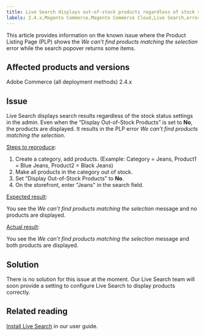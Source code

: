 ```yaml
---
title: Live Search displays out-of-stock products regardless of stock status settings in admin
labels: 2.4.x,Magento Commerce,Magento Commerce Cloud,Live Search,error,known issues,PLP,Adobe Commerce,cloud infrastructure,on-premises
---
```


This article provides information on the known issue where the Product Listing Page (PLP) shows the *We can’t find products matching the selection* error while the search popover returns some items.

## Affected products and versions

Adobe Commerce (all deployment methods) 2.4.x

## Issue

Live Search displays search results regardless of the stock status settings in the admin. Even when the “Display Out-of-Stock Products” is set to **No**, the products are displayed. It results in the PLP error *We can’t find products matching the selection*.

<ins>Steps to reproduce</ins>:

1. Create a category, add products. (Example: Category = Jeans, Product1 = Blue Jeans, Product2 = Black Jeans)
1. Make all products in the category out of stock.
1. Set “Display Out-of-Stock Products” to **No**.
1. On the storefront, enter "Jeans" in the search field.

<ins>Expected result</ins>:

You see the *We can’t find products matching the selection* message and no products are displayed.

<ins>Actual result</ins>:

You see the *We can’t find products matching the selection* message and both products are displayed.

## Solution

There is no solution for this issue at the moment. Our Live Search team will soon provide a setting to configure Live Search to display products correctly.

## Related reading

[Install Live Search](https://docs.magento.com/user-guide/live-search/install.html) in our user guide.
